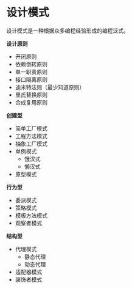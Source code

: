 # 设计模式

设计模式是一种根据众多编程经验形成的编程泛式。

**设计原则**

- 开闭原则
- 依赖倒转原则
- 单一职责原则
- 接口隔离原则
- 迪米特法则（最少知道原则）
- 里氏替换原则
- 合成复用原则



**创建型**

- 简单工厂模式
- 工程方法模式
- 抽象工厂模式
- 单例模式
  - 饿汉式
  - 懒汉式
- 原型模式



**行为型**

- 委派模式
- 策略模式
- 模板方法模式
- 观察者模式



**结构型**

- 代理模式
  - 静态代理
  - 动态代理
- 适配器模式
- 装饰者模式

